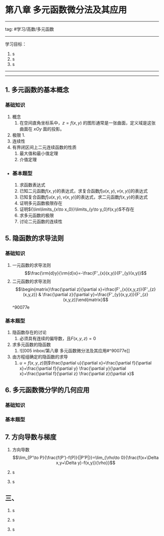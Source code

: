 # 第八章 多元函数微分法及其应用
---
tag:
#学习/高数/多元函数 

---
学习目标：
1. s
2. s
3. s

---


---
## 1. 多元函数的基本概念
### 基础知识
1. 概念
	1. 在空间直角坐标系中，$z=f(x,y)$ 的图形通常是一张曲面，定义域是这张曲面在 $xOy$ 面的投影。
2. 极限
	1. 
3. 连续性
4. 有界闭区间上二元连续函数的性质
	1. 最大值和最小值定理
	2. 介值定理
- ### 基本题型
  1. 求函数表达式
  2. 已知二元函数$f(x,y)$的表达式，求复合函数$f[u(x,y),v(x,y)]$的表达式
  3. 已知复合函数$f[u(x,y),v(x,y)]$的表达式，求二元函数$f(x,y)$的表达式
  4. 证明多元函数极限存在
  5. 证明${\lim\limits_{x\to x_0}}\limits_{y\to y_0}f(x,y)$不存在
  6. 求多元函数的极限
  7. 讨论二元函数的连续性
## 5. 隐函数的求导法则
### 基础知识
1. 一元函数的求导法则
	$$\frac{\rm{d}y}{\rm{d}x}=-\frac{F'_{x}(x,y)}{F'_{y}(x,y)}$$
2. 二元函数的求导法则
	$$\begin{matrix}\frac{\partial z}{\partial x}=\frac{F'_{x}(x,y,z)}{F'_{z}(x,y,z)} & \frac{\partial z}{\partial y}=\frac{F'_{y}(x,y,z)}{F'_{z}(x,y,z)}\end{matrix}$$ ^90077e
### 基本题型
1. 隐函数存在的讨论
	1. 必须具有连续的偏导数，且$F(x,y,z)=0$
2. 求多元函数的隐函数
	1. ![[005 inbox/第八章 多元函数微分法及其应用#^90077e]]
3. 由方程组确定的隐函数的求导
	1. $u=f(x,y,z)$则$\frac{\partial u}{\partial x}=\frac{\partial f}{\partial x}+\frac{\partial f}{\partial y} \frac{\partial y}{\partial x}+\frac{\partial f}{\partial z} \frac{\partial z}{\partial x}$
## 6. 多元函数微分学的几何应用
### 基础知识
### 基本题型
## 7. 方向导数与梯度
1. 方向导数
$$\lim_{P'\to P}{\frac{f(P')-f(P)}{|P'P|}}=\lim_{\rho\to 0}{\frac{f(x+\Delta x,y+\Delta y)-f(x,y)}{\rho}}$$

2. s

3. s
## 三、
1. s

2. s

3. s